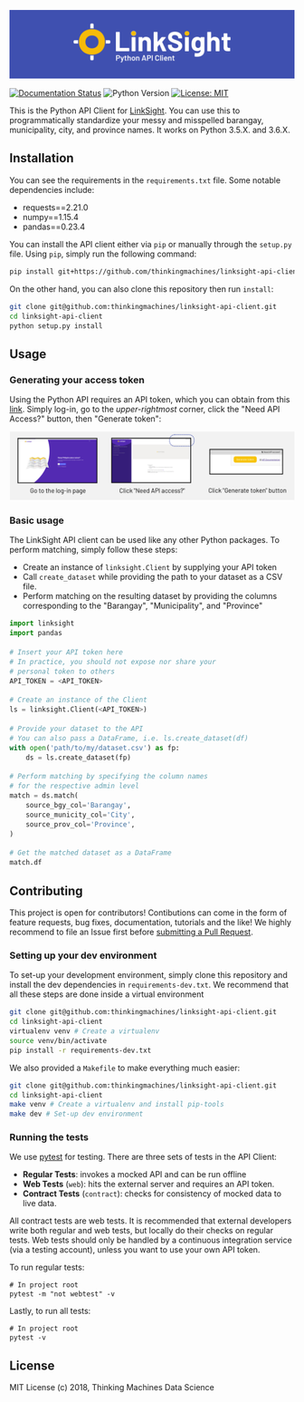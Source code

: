 ![linksight banner](/assets/linksight_api_client_banner.png)

[![Documentation Status](https://readthedocs.org/projects/linksight-api-client/badge/?version=latest)](https://linksight-api-client.readthedocs.io/en/latest/?badge=latest)
![Python Version](https://img.shields.io/badge/python-3.5%2C%203.6-blue.svg)
[![License: MIT](https://img.shields.io/badge/License-MIT-blue.svg)](https://opensource.org/licenses/MIT)

This is the Python API Client for
[LinkSight](https://linksight.thinkingmachin.es/). You can use this to
programmatically standardize your messy and misspelled barangay, municipality,
city, and province names. It works on Python 3.5.X. and 3.6.X.

## Installation 

You can see the requirements in the `requirements.txt` file. Some notable
dependencies include:

- requests==2.21.0
- numpy==1.15.4
- pandas==0.23.4

You can install the API client either via `pip` or manually through the
`setup.py` file. Using `pip`, simply run the following command:

```sh
pip install git+https://github.com/thinkingmachines/linksight-api-client.git
```

On the other hand, you can also clone this repository then run `install`:

```sh
git clone git@github.com:thinkingmachines/linksight-api-client.git 
cd linksight-api-client
python setup.py install
```

## Usage

### Generating your access token

Using the Python API requires an API token, which you can obtain from this
[link](https://linksight-stg.thinkingmachin.es/). Simply log-in, go to the
*upper-rightmost* corner, click the "Need API Access?" button, then "Generate
token":

![linksight api token](/assets/linksight_api_token_instructions.png)


### Basic usage

The LinkSight API client can be used like any other Python packages. To perform
matching, simply follow these steps:
- Create an instance of `linksight.Client` by supplying your API token
- Call `create_dataset` while providing the path to your dataset as a CSV file.
- Perform matching on the resulting dataset by providing the columns
    corresponding to the "Barangay", "Municipality", and "Province"

```python
import linksight
import pandas

# Insert your API token here
# In practice, you should not expose nor share your 
# personal token to others
API_TOKEN = <API_TOKEN> 

# Create an instance of the Client
ls = linksight.Client(<API_TOKEN>)

# Provide your dataset to the API
# You can also pass a DataFrame, i.e. ls.create_dataset(df)
with open('path/to/my/dataset.csv') as fp:
    ds = ls.create_dataset(fp)

# Perform matching by specifying the column names
# for the respective admin level
match = ds.match(
    source_bgy_col='Barangay',
    source_municity_col='City',
    source_prov_col='Province',
)

# Get the matched dataset as a DataFrame
match.df
```

## Contributing

This project is open for contributors! Contibutions can come in the form of
feature requests, bug fixes, documentation, tutorials and the like! We highly
recommend to file an Issue first before [submitting a Pull
Request](https://help.github.com/articles/creating-a-pull-request/).

### Setting up your dev environment

To set-up your development environment, simply clone this repository and
install the dev dependencies in `requirements-dev.txt`. We recommend that all
these steps are done inside a virtual environment

```sh
git clone git@github.com:thinkingmachines/linksight-api-client.git 
cd linksight-api-client
virtualenv venv # Create a virtualenv
source venv/bin/activate
pip install -r requirements-dev.txt
```

We also provided a `Makefile` to make everything much easier:

```sh
git clone git@github.com:thinkingmachines/linksight-api-client.git 
cd linksight-api-client
make venv # Create a virtualenv and install pip-tools
make dev # Set-up dev environment
```

### Running the tests

We use [pytest](https://docs.pytest.org/en/latest/) for testing. There are
three sets of tests in the API Client:

- **Regular Tests**: invokes a mocked API and can be run offline
- **Web Tests** (`web`): hits the external server and requires an API token.
- **Contract Tests** (`contract`): checks for consistency of mocked data to live data. 

All contract tests are web tests. It is recommended that external developers
write both regular and web tests, but locally do their checks on regular tests.
Web tests should only be handled by a continuous integration service (via a
testing account), unless you want to use your own API token.

To run regular tests:

```shell
# In project root
pytest -m "not webtest" -v
```

Lastly, to run all tests:

```shell
# In project root
pytest -v
```

## License

MIT License (c) 2018, Thinking Machines Data Science
